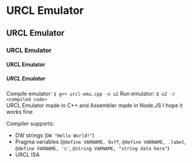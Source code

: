 # URCL Emulator
## URCL Emulator
### URCL Emulator
#### URCL Emulator
##### URCL Emulator
Compile emulator:
`$ g++ urcl-emu.cpp -o u2`
Run emulator:
`$ u2 -r <compiled code>`<br>
URCL Emulator made in C++ and Assembler made in Node.JS
I hope it works fine

Compiler supports:
- DW strings (`DW "Hello World!"`)
- Pragma variables (`@define VARNAME, 0xff`, `@define VARNAME, .label`, `@define VARNAME, 'c'`, `@string VARNAME, "string data here"`)
- URCL ISA
